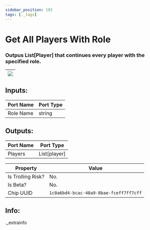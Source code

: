 ```yaml
---
sidebar_position: 193
tags: [._tags]
---
```


# Get All Players With Role


### Outpus List[Player] that continues every player with the specified role.

| ![](https://images-ext-2.discordapp.net/external/MPmIaQzlEPmgGWlgi-WxBBXt0Bjv_zWPkg1y1f_sy3s/https/www.recroomcircuits.com/image/circuit/absolute-value?width=206&height=108) |
|-----|

## Inputs:
| Port Name | Port Type |
|-----------|-----------|
| Role Name | string |

## Outputs:
| Port Name | Port Type |
|-----------|-----------|
| Players | List[player] | 

| Property  | Value |
|-------------------|-----------|
| Is Trolling Risk? | No. |
| Is Beta? | No. |
| Chip UUID | `1c0a6bd4-bcac-40a9-8bae-fceff7ff7cff` |

## Info:
._extrainfo